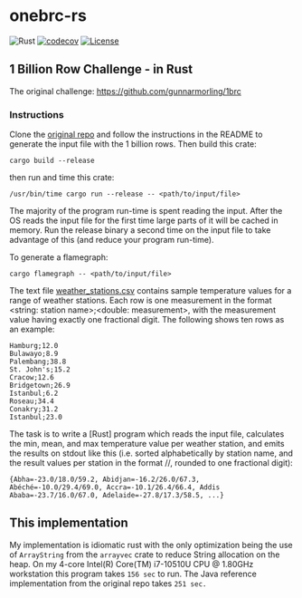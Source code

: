 # onebrc-rs
![Rust](https://github.com/mtelahun/onebrc-rs/actions/workflows/rust.yml/badge.svg)
[![codecov](https://codecov.io/gh/mtelahun/onebrc-rs/branch/main/graph/badge.svg?token=A1P9I5E2LU)](https://codecov.io/gh/mtelahun/onebrc-rs)
[![License](https://img.shields.io/badge/License-BSD_2--Clause-orange.svg)](https://opensource.org/licenses/BSD-2-Clause)

## 1 Billion Row Challenge - in Rust

The original challenge: https://github.com/gunnarmorling/1brc

### Instructions
Clone the [original repo](https://github.com/gunnarmorling/1brc) and follow the instructions in the README to generate the input file with the 1 billion rows. Then build this crate:
```
cargo build --release
```

then run and time this crate:
```
/usr/bin/time cargo run --release -- <path/to/input/file>
```
The majority of the program run-time is spent reading the input. After the OS reads the input file for the first time large parts of it will be cached in memory. Run the release binary a second time on the input file to take advantage of this (and reduce your program run-time).

To generate a flamegraph:
```
cargo flamegraph -- <path/to/input/file>
```

The text file [weather_stations.csv](./data/weather_stations.csv) contains sample temperature values for a range of weather stations. Each row is one measurement in the format <string: station name>;<double: measurement>, with the measurement value having exactly one fractional digit. The following shows ten rows as an example:
```
Hamburg;12.0
Bulawayo;8.9
Palembang;38.8
St. John's;15.2
Cracow;12.6
Bridgetown;26.9
Istanbul;6.2
Roseau;34.4
Conakry;31.2
Istanbul;23.0
```

The task is to write a [Rust] program which reads the input file, calculates the min, mean, and max temperature value per weather station, and emits the results on stdout like this (i.e. sorted alphabetically by station name, and the result values per station in the format <min>/<mean>/<max>, rounded to one fractional digit):

```
{Abha=-23.0/18.0/59.2, Abidjan=-16.2/26.0/67.3, Abéché=-10.0/29.4/69.0, Accra=-10.1/26.4/66.4, Addis Ababa=-23.7/16.0/67.0, Adelaide=-27.8/17.3/58.5, ...}
```

## This implementation
My implementation is idiomatic rust with the only optimization being the use of `ArrayString` from the `arrayvec` crate to reduce String allocation on the heap. On my 4-core Intel(R) Core(TM) i7-10510U CPU @ 1.80GHz workstation this program takes `156 sec` to run. The Java reference implementation from the original repo takes `251 sec.`
